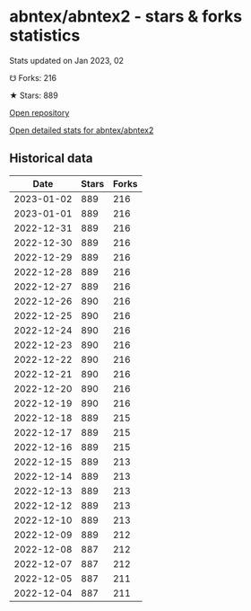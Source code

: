 # abntex/abntex2 - stars & forks statistics

Stats updated on Jan 2023, 02

☋ Forks: 216

★ Stars: 889

[Open repository](https://github.com/abntex/abntex2)

[Open detailed stats for abntex/abntex2](https://reviewgithub.com/rep/abntex/abntex2)

## Historical data
| Date | Stars | Forks |
|------|-------|-------|
| 2023-01-02 | 889 | 216 | 
| 2023-01-01 | 889 | 216 | 
| 2022-12-31 | 889 | 216 | 
| 2022-12-30 | 889 | 216 | 
| 2022-12-29 | 889 | 216 | 
| 2022-12-28 | 889 | 216 | 
| 2022-12-27 | 889 | 216 | 
| 2022-12-26 | 890 | 216 | 
| 2022-12-25 | 890 | 216 | 
| 2022-12-24 | 890 | 216 | 
| 2022-12-23 | 890 | 216 | 
| 2022-12-22 | 890 | 216 | 
| 2022-12-21 | 890 | 216 | 
| 2022-12-20 | 890 | 216 | 
| 2022-12-19 | 890 | 216 | 
| 2022-12-18 | 889 | 215 | 
| 2022-12-17 | 889 | 215 | 
| 2022-12-16 | 889 | 215 | 
| 2022-12-15 | 889 | 213 | 
| 2022-12-14 | 889 | 213 | 
| 2022-12-13 | 889 | 213 | 
| 2022-12-12 | 889 | 213 | 
| 2022-12-10 | 889 | 213 | 
| 2022-12-09 | 889 | 212 | 
| 2022-12-08 | 887 | 212 | 
| 2022-12-07 | 887 | 212 | 
| 2022-12-05 | 887 | 211 | 
| 2022-12-04 | 887 | 211 | 

